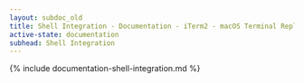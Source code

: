 ```yaml
---
layout: subdoc_old
title: Shell Integration - Documentation - iTerm2 - macOS Terminal Replacement
active-state: documentation
subhead: Shell Integration
---
```

{% include documentation-shell-integration.md %}


